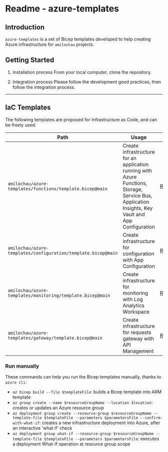 # Readme - azure-templates

## Introduction

`azure-templates` is a set of Bicep templates developed to help creating Azure infrastructure for `amilochau` projects.

## Getting Started

1. Installation process
From your local computer, clone the repository.

2. Integration process
Please follow the development good practices, then follow the integration process.

---

## IaC Templates

The following templates are proposed for Infrastructure as Code, and can be freely used:

| Path | Usage | Readme |
| ---- | ----- | ------ |
| `amilochau/azure-templates/functions/template.bicep@main` | Create infrastructure for an application running with Azure Functions, Storage, Service Bus, Application Insights, Key Vault and App Configuration | [README.md](./functions/README.md) |
| `amilochau/azure-templates/configuration/template.bicep@main` | Create infrastructure for configuration with App Configuration | [README.md](./configuration/README.md) |
| `amilochau/azure-templates/monitoring/template.bicep@main` | Create infrastructure for monitoring with Log Analytics Workspace | [README.md](./monitoring/README.md) |
| `amilochau/azure-templates/gateway/template.bicep@main` | Create infrastructure for requests gateway with API Management | [README.md](./gateway/README.md) |

### Run manually

These commands can help you run the Bicep templates manually, thanks to `azure cli`:

- `az bicep build --file $templateFile`: builds a Bicep template into ARM template
- `az group create --name $resourceGroupName --location $location`: creates or updates an Azure resource group
- `az deployment group create --resource-group $resourceGroupName --template-file $templateFile --parameters $parametersFile --confirm-with-what-if`: creates a new infrastructure deployment into Azure, after an interactive 'what if' check
- `az deployment group what-if --resource-group $resourceGroupName --template-file $templateFile --parameters $parametersFile`: executes a deployment What-If operation at resource group scope
